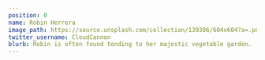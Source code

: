 ```yaml
---
position: 0
name: Robin Herrera
image_path: https://source.unsplash.com/collection/139386/604x604?a=.png
twitter_username: CloudCannon
blurb: Robin is often found tending to her majestic vegetable garden.
---
```


